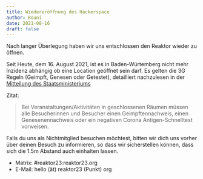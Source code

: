 ```yaml
---
title: Wiedereröffnung des Hackerspace
author: Bouni
date: 2021-08-16
draft: false
---
```


Nach langer Überlegung haben wir uns entschlossen den Reaktor wieder zu öffnen.

Seit Heute, dem 16. August 2021, ist es in Baden-Würtemberg nicht mehr Inzidenz abhängig ob eine Location geöffnet sein darf. Es gelten die 3G Regeln (Geimpft, Genesen oder Getestet), detailliert nachzulesen in der [Mitteilung des Staatsministeriums](https://stm.baden-wuerttemberg.de/de/service/presse/meldung/pid/corona-beschraenkungen-fuer-geimpfte-und-genesene-werden-weitgehend-aufgehoben/)

Zitat:
> Bei Veranstaltungen/Aktivitäten in geschlossenen Räumen müssen alle Besucherinnen und Besucher einen Geimpftennachweis, einen Genesenennachweis oder ein negativen Corona Antigen-Schnelltest vorweisen.</p>

Falls du uns als Nichtmitglied besuchen möchtest, bitten wir dich uns vorher über deinen Besuch zu informieren, so dass wir sicherstellen können, dass sich die 1.5m Abstand auch einhalten lassen.


- Matrix: #reaktor23:reaktor23.org
- E-Mail: hello (ät) reaktor23 (Punkt) org
